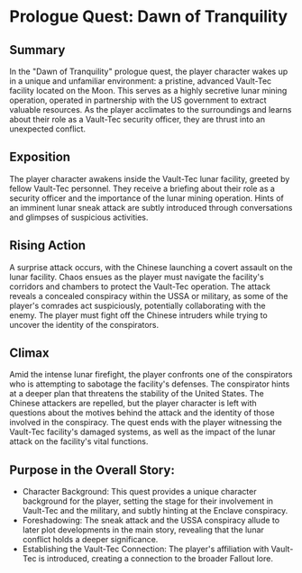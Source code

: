 # Prologue Quest: Dawn of Tranquility

## Summary

In the "Dawn of Tranquility" prologue quest, the player character wakes up in a unique and unfamiliar environment: a
pristine, advanced Vault-Tec facility located on the Moon. This serves as a highly secretive lunar mining operation,
operated in partnership with the US government to extract valuable resources. As the player acclimates to the
surroundings and learns about their role as a Vault-Tec security officer, they are thrust into an unexpected conflict.

## Exposition

The player character awakens inside the Vault-Tec lunar facility, greeted by fellow Vault-Tec personnel. They receive a
briefing about their role as a security officer and the importance of the lunar mining operation.
Hints of an imminent lunar sneak attack are subtly introduced through conversations and glimpses of suspicious
activities.

## Rising Action

A surprise attack occurs, with the Chinese launching a covert assault on the lunar facility. Chaos ensues as the player
must navigate the facility's corridors and chambers to protect the Vault-Tec operation.
The attack reveals a concealed conspiracy within the USSA or military, as some of the player's comrades act
suspiciously, potentially collaborating with the enemy.
The player must fight off the Chinese intruders while trying to uncover the identity of the conspirators.

## Climax

Amid the intense lunar firefight, the player confronts one of the conspirators who is attempting to sabotage the
facility's defenses. The conspirator hints at a deeper plan that threatens the stability of the United States.
The Chinese attackers are repelled, but the player character is left with questions about the motives behind the attack
and the identity of those involved in the conspiracy.
The quest ends with the player witnessing the Vault-Tec facility's damaged systems, as well as the impact of the lunar
attack on the facility's vital functions.

## Purpose in the Overall Story:

- Character Background: This quest provides a unique character background for the player, setting the stage for their
  involvement in Vault-Tec and the military, and subtly hinting at the Enclave conspiracy.
- Foreshadowing: The sneak attack and the USSA conspiracy allude to later plot developments in the main story, revealing
  that the lunar conflict holds a deeper significance.
- Establishing the Vault-Tec Connection: The player's affiliation with Vault-Tec is introduced, creating a connection to
  the broader Fallout lore.